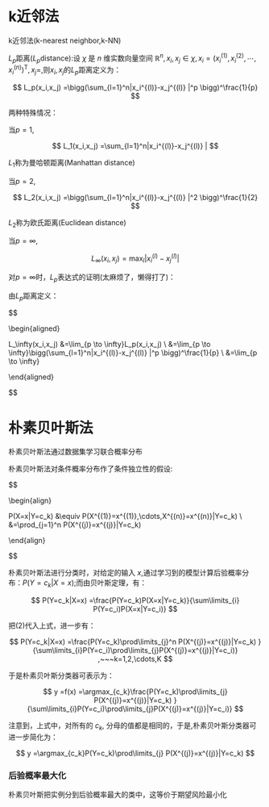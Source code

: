 


# k近邻法

k近邻法(k-nearest neighbor,k-NN)

$L_p$距离($L_p$distance):设 $\chi$ 是 $n$ 维实数向量空间 $\mathbb{R}^n,x_i,x_j\in \chi,x_i=(x_i^{(1)},x_i^{(2)},\cdots,x_i^{(n)})^\mathrm{T},x_j=$,则$x_i,x_j$的$L_p$距离定义为：

$$
L_p(x_i,x_j)
=\bigg(\sum_{l=1}^n|x_i^{(l)}-x_j^{(l)} |^p \bigg)^\frac{1}{p}
$$

两种特殊情况：

当$p=1,$

$$
L_1(x_i,x_j)
=\sum_{l=1}^n|x_i^{(l)}-x_j^{(l)} |
$$

$L_1$称为曼哈顿距离(Manhattan distance)

当$p=2,$

$$
L_2(x_i,x_j)
=\bigg(\sum_{l=1}^n|x_i^{(l)}-x_j^{(l)} |^2 \bigg)^\frac{1}{2}
$$

$L_2$称为欧氏距离(Euclidean distance)


当$p=\infty,$

$$
L_\infty(x_i,x_j)
=\max_l{|x_i^{(l)}-x_j^{(l)} |}
$$

对$p=\infty$时，$L_p$表达式的证明(太麻烦了，懒得打了)：

由$L_p$距离定义：

$$

\begin{aligned}

L_\infty(x_i,x_j)
&=\lim_{p \to \infty}L_p(x_i,x_j) \\
&=\lim_{p \to \infty}\bigg(\sum_{l=1}^n|x_i^{(l)}-x_j^{(l)} |^p \bigg)^\frac{1}{p} \\
&=\lim_{p \to \infty}

\end{aligned}

$$


# 朴素贝叶斯法

朴素贝叶斯法通过数据集学习联合概率分布

朴素贝叶斯法对条件概率分布作了条件独立性的假设:

$$

\begin{align}

P(X=x|Y=c_k)
&\equiv P(X^{(1)}=x^{(1)},\cdots,X^{(n)}=x^{(n)}|Y=c_k) \\
&=\prod_{j=1}^n P(X^{(j)}=x^{(j)}|Y=c_k) 

\end{align}

$$

朴素贝叶斯法进行分类时，对给定的输入 $x,$通过学习到的模型计算后验概率分布：$P(Y=c_k|X=x);$而由贝叶斯定理，有：

$$
P(Y=c_k|X=x)
=\frac{P(Y=c_k)P(X=x|Y=c_k)}{\sum\limits_{i} P(Y=c_i)P(X=x|Y=c_i)}
$$

把(2)代入上式，进一步有：

$$
P(Y=c_k|X=x)
=\frac{P(Y=c_k)\prod\limits_{j}^n P(X^{(j)}=x^{(j)}|Y=c_k) }{\sum\limits_{i}P(Y=c_i)\prod\limits_{j}P(X^{(j)}=x^{(j)}|Y=c_i)} ,~~~k=1,2,\cdots,K
$$

于是朴素贝叶斯分类器可表示为：

$$
y
=f(x)
=\argmax_{c_k}\frac{P(Y=c_k)\prod\limits_{j} P(X^{(j)}=x^{(j)}|Y=c_k) }{\sum\limits_{i}P(Y=c_i)\prod\limits_{j}P(X^{(j)}=x^{(j)}|Y=c_i)}
$$

注意到，上式中，对所有的 $c_k,$ 分母的值都是相同的，于是,朴素贝叶斯分类器可进一步简化为：

$$
y
=\argmax_{c_k}P(Y=c_k)\prod\limits_{j} P(X^{(j)}=x^{(j)}|Y=c_k) 
$$

### 后验概率最大化

朴素贝叶斯把实例分到后验概率最大的类中，这等价于期望风险最小化









